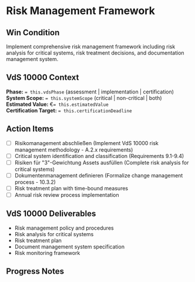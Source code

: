 
# Risk Management Framework

## Win Condition
Implement comprehensive risk management framework including risk analysis for critical systems, risk treatment decisions, and documentation management system.

## VdS 10000 Context
**Phase:** `= this.vdsPhase` (assessment | implementation | certification)  
**System Scope:** `= this.systemScope` (critical | non-critical | both)  
**Estimated Value:** €`= this.estimatedValue`  
**Certification Target:** `= this.certificationDeadline`

## Action Items
- [ ] Risikomanagement abschließen (Implement VdS 10000 risk management methodology - A.2.x requirements)
- [ ] Critical system identification and classification (Requirements 9.1-9.4)
- [ ] Risiken für "3"-Gewichtung Assets ausfüllen (Complete risk analysis for critical systems)
- [ ] Dokumentenmanagement definieren (Formalize change management process - 10.3.2)
- [ ] Risk treatment plan with time-bound measures
- [ ] Annual risk review process implementation

## VdS 10000 Deliverables
- Risk management policy and procedures
- Risk analysis for critical systems
- Risk treatment plan
- Document management system specification
- Risk monitoring framework

## Progress Notes

